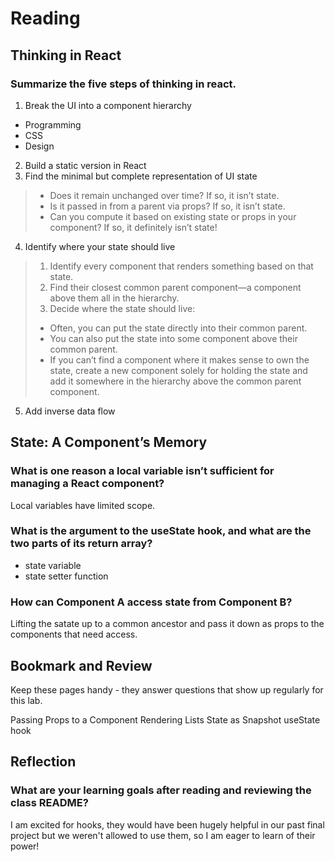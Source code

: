 # Reading
## Thinking in React

### Summarize the five steps of thinking in react.

1. Break the UI into a component hierarchy
- Programming
- CSS
- Design
2. Build a static version in React 
3. Find the minimal but complete representation of UI state
> - Does it remain unchanged over time? If so, it isn’t state.
> - Is it passed in from a parent via props? If so, it isn’t state.
> - Can you compute it based on existing state or props in your component? If so, it definitely isn’t state!
4. Identify where your state should live
> 1. Identify every component that renders something based on that state.
> 2. Find their closest common parent component—a component above them all in the hierarchy.
> 3. Decide where the state should live:
> - Often, you can put the state directly into their common parent.
> - You can also put the state into some component above their common parent.
> - If you can’t find a component where it makes sense to own the state, create a new component solely for holding the state and add it somewhere in the hierarchy above the common parent component.
5. Add inverse data flow


## State: A Component’s Memory

### What is one reason a local variable isn’t sufficient for managing a React component?

Local variables have limited scope. 

### What is the argument to the useState hook, and what are the two parts of its return array?

- state variable
- state setter function 

### How can Component A access state from Component B?

Lifting the satate up to a common ancestor and pass it down as props to the components that need access.

## Bookmark and Review
Keep these pages handy - they answer questions that show up regularly for this lab.

Passing Props to a Component
Rendering Lists
State as Snapshot
useState hook

## Reflection
### What are your learning goals after reading and reviewing the class README?

I am excited for hooks, they would have been hugely helpful in our past final project but we weren't allowed to use them, so I am eager to learn of their power!